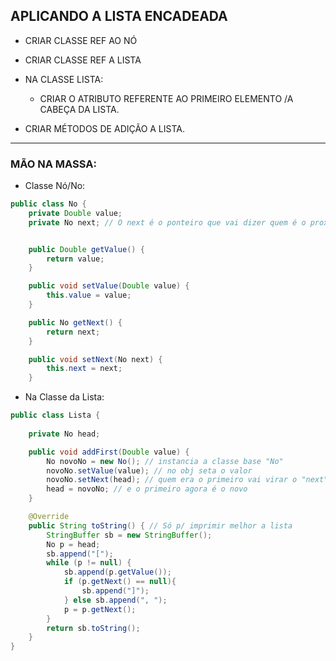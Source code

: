 ## APLICANDO A LISTA ENCADEADA


- CRIAR CLASSE REF AO NÓ
- CRIAR CLASSE REF A LISTA


- NA CLASSE LISTA:
    - CRIAR O ATRIBUTO REFERENTE AO PRIMEIRO ELEMENTO /A CABEÇA DA LISTA.
- CRIAR MÉTODOS DE ADIÇÃO A LISTA.
--------------------------------------------------------------------

### MÃO NA MASSA: 

- Classe Nó/No: 

````java
public class No {
    private Double value;
    private No next; // O next é o ponteiro que vai dizer quem é o proximo "No"


    public Double getValue() {
        return value;
    }

    public void setValue(Double value) {
        this.value = value;
    }

    public No getNext() {
        return next;
    }

    public void setNext(No next) {
        this.next = next;
    }
````

- Na Classe da Lista:

````java
public class Lista {
    
    private No head;

    public void addFirst(Double value) {
        No novoNo = new No(); // instancia a classe base "No"
        novoNo.setValue(value); // no obj seta o valor
        novoNo.setNext(head); // quem era o primeiro vai virar o "next"
        head = novoNo; // e o primeiro agora é o novo
    }

    @Override 
    public String toString() { // Só p/ imprimir melhor a lista
        StringBuffer sb = new StringBuffer();
        No p = head;
        sb.append("[");
        while (p != null) {
            sb.append(p.getValue());
            if (p.getNext() == null){
                sb.append("]");
            } else sb.append(", ");
            p = p.getNext();
        }
        return sb.toString();
    }
}
````

